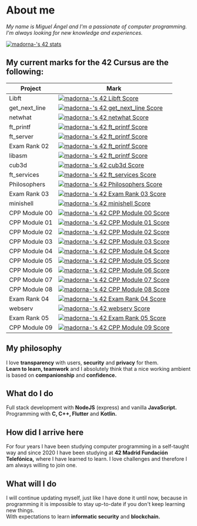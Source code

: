 # About me

_My name is Miguel Ángel and I'm a passionate of computer programming. I'm always looking for new knowledge and experiences._

[![madorna-'s 42 stats](https://badge42.vercel.app/api/v2/stats/cl1iouipz002509jwjbnpt2v1?cursusId=21)](https://github.com/JaeSeoKim/badge42)

## My current marks for the 42 Cursus are the following:

| Project       | Mark                                                                                                                                    |
| ------------- | --------------------------------------------------------------------------------------------------------------------------------------- |
| Libft         | [![madorna-'s 42 Libft Score](https://badge42.vercel.app/api/v2/cl1iouipz002509jwjbnpt2v1/project/1896165)](https://github.com/JaeSeoKim/badge42)   |
| get_next_line | [![madorna-'s 42 get_next_line Score](https://badge42.vercel.app/api/v2/cl1iouipz002509jwjbnpt2v1/project/1940191)](https://github.com/JaeSeoKim/badge42) |
| netwhat       | [![madorna-'s 42 netwhat Score](https://badge42.vercel.app/api/v2/cl1iouipz002509jwjbnpt2v1/project/1954864)](https://github.com/JaeSeoKim/badge42) |
| ft_printf     | [![madorna-'s 42 ft_printf Score](https://badge42.vercel.app/api/v2/cl1iouipz002509jwjbnpt2v1/project/1952479)](https://github.com/JaeSeoKim/badge42) |
| ft_server     | [![madorna-'s 42 ft_printf Score](https://badge42.vercel.app/api/v2/cl1iouipz002509jwjbnpt2v1/project/1952479)](https://github.com/JaeSeoKim/badge42) |
| Exam Rank 02  | [![madorna-'s 42 ft_printf Score](https://badge42.vercel.app/api/v2/cl1iouipz002509jwjbnpt2v1/project/1952479)](https://github.com/JaeSeoKim/badge42) |
| libasm        | [![madorna-'s 42 ft_printf Score](https://badge42.vercel.app/api/v2/cl1iouipz002509jwjbnpt2v1/project/1952479)](https://github.com/JaeSeoKim/badge42) |
| cub3d         | [![madorna-'s 42 cub3d Score](https://badge42.vercel.app/api/v2/cl1iouipz002509jwjbnpt2v1/project/2074738)](https://github.com/JaeSeoKim/badge42)   |
| ft_services   | [![madorna-'s 42 ft_services Score](https://badge42.vercel.app/api/v2/cl1iouipz002509jwjbnpt2v1/project/2139445)](https://github.com/JaeSeoKim/badge42)   |
| Philosophers  | [![madorna-'s 42 Philosophers Score](https://badge42.vercel.app/api/v2/cl1iouipz002509jwjbnpt2v1/project/2363708)](https://github.com/JaeSeoKim/badge42) |
| Exam Rank 03  | [![madorna-'s 42 Exam Rank 03 Score](https://badge42.vercel.app/api/v2/cl1iouipz002509jwjbnpt2v1/project/2121234)](https://github.com/JaeSeoKim/badge42) |
| minishell     | [![madorna-'s 42 minishell Score](https://badge42.vercel.app/api/v2/cl1iouipz002509jwjbnpt2v1/project/2397424)](https://github.com/JaeSeoKim/badge42) |
| CPP Module 00 | [![madorna-'s 42 CPP Module 00 Score](https://badge42.vercel.app/api/v2/cl1iouipz002509jwjbnpt2v1/project/2525842)](https://github.com/JaeSeoKim/badge42) |
| CPP Module 01 | [![madorna-'s 42 CPP Module 01 Score](https://badge42.vercel.app/api/v2/cl1iouipz002509jwjbnpt2v1/project/2527945)](https://github.com/JaeSeoKim/badge42) |
| CPP Module 02 | [![madorna-'s 42 CPP Module 02 Score](https://badge42.vercel.app/api/v2/cl1iouipz002509jwjbnpt2v1/project/2539924)](https://github.com/JaeSeoKim/badge42) |
| CPP Module 03 | [![madorna-'s 42 CPP Module 03 Score](https://badge42.vercel.app/api/v2/cl1iouipz002509jwjbnpt2v1/project/2545012)](https://github.com/JaeSeoKim/badge42) |
| CPP Module 04 | [![madorna-'s 42 CPP Module 04 Score](https://badge42.vercel.app/api/v2/cl1iouipz002509jwjbnpt2v1/project/2548472)](https://github.com/JaeSeoKim/badge42) |
| CPP Module 05 | [![madorna-'s 42 CPP Module 05 Score](https://badge42.vercel.app/api/v2/cl1iouipz002509jwjbnpt2v1/project/2584982)](https://github.com/JaeSeoKim/badge42) |
| CPP Module 06 | [![madorna-'s 42 CPP Module 06 Score](https://badge42.vercel.app/api/v2/cl1iouipz002509jwjbnpt2v1/project/2597757)](https://github.com/JaeSeoKim/badge42) |
| CPP Module 07 | [![madorna-'s 42 CPP Module 07 Score](https://badge42.vercel.app/api/v2/cl1iouipz002509jwjbnpt2v1/project/2602144)](https://github.com/JaeSeoKim/badge42) |
| CPP Module 08 | [![madorna-'s 42 CPP Module 08 Score](https://badge42.vercel.app/api/v2/cl1iouipz002509jwjbnpt2v1/project/2602349)](https://github.com/JaeSeoKim/badge42) |
| Exam Rank 04  | [![madorna-'s 42 Exam Rank 04 Score](https://badge42.vercel.app/api/v2/cl1iouipz002509jwjbnpt2v1/project/2592347)](https://github.com/JaeSeoKim/badge42) |
| webserv       | [![madorna-'s 42 webserv Score](https://badge42.vercel.app/api/v2/cl1iouipz002509jwjbnpt2v1/project/3022044)](https://github.com/JaeSeoKim/badge42) |
| Exam Rank 05  | [![madorna-'s 42 Exam Rank 05 Score](https://badge42.vercel.app/api/v2/cl1iouipz002509jwjbnpt2v1/project/3036960)](https://github.com/JaeSeoKim/badge42) |
| CPP Module 09 | [![madorna-'s 42 CPP Module 09 Score](https://badge42.vercel.app/api/v2/cl1iouipz002509jwjbnpt2v1/project/3131394)](https://github.com/JaeSeoKim/badge42) |

## My philosophy

I love **transparency** with users, **security** and **privacy** for them.  
**Learn to learn, teamwork** and I absolutely think that a nice working ambient is based on **companionship** and **confidence.**

## What do I do

Full stack development with **NodeJS** (express) and vanilla **JavaScript.** Programming with **C, C++, Flutter** and **Kotlin.**

## How did I arrive here

For four years I have been studying computer programming in a self-taught way and since 2020 I have been studying at **42 Madrid Fundación Telefónica,** where I have learned to learn. I love challenges and therefore I am always willing to join one.

## What will I do

I will continue updating myself, just like I have done it until now, because in programming it is impossible to stay up-to-date if you don't keep learning new things.  
With expectations to learn **informatic security** and **blockchain.**

<!--
**AdornaRuiz/AdornaRuiz** is a ✨ _special_ ✨ repository because its `README.md` (this file) appears on your GitHub profile.

Here are some ideas to get you started:

- 🔭 I’m currently working on ...
- 🌱 I’m currently learning ...
- 👯 I’m looking to collaborate on ...
- 🤔 I’m looking for help with ...
- 💬 Ask me about ...
- 📫 How to reach me: ...
- 😄 Pronouns: ...
- ⚡ Fun fact: ...
-->
